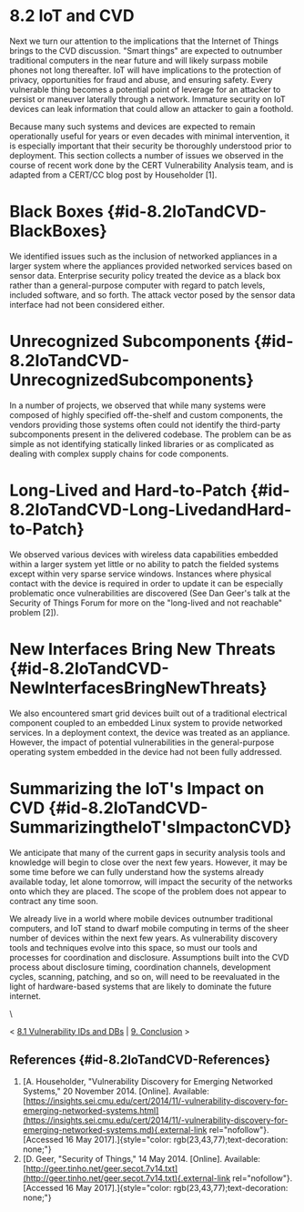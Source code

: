 # 8.2 IoT and CVD 

Next we turn our attention to the implications that the Internet of
Things brings to the CVD discussion. \"Smart things\" are expected to
outnumber traditional computers in the near future and will likely
surpass mobile phones not long thereafter. IoT will have implications to
the protection of privacy, opportunities for fraud and abuse, and
ensuring safety. Every vulnerable thing becomes a potential point of
leverage for an attacker to persist or maneuver laterally through a
network. Immature security on IoT devices can leak information that
could allow an attacker to gain a foothold.

Because many such systems and devices are expected to remain
operationally useful for years or even decades with minimal
intervention, it is especially important that their security be
thoroughly understood prior to deployment. This section collects a
number of issues we observed in the course of recent work done by the
CERT Vulnerability Analysis team, and is adapted from a CERT/CC blog
post by Householder \[1\].

# Black Boxes {#id-8.2IoTandCVD-BlackBoxes}

We identified issues such as the inclusion of networked appliances in a
larger system where the appliances provided networked services based on
sensor data. Enterprise security policy treated the device as a black
box rather than a general-purpose computer with regard to patch levels,
included software, and so forth. The attack vector posed by the sensor
data interface had not been considered either.

# Unrecognized Subcomponents {#id-8.2IoTandCVD-UnrecognizedSubcomponents}

In a number of projects, we observed that while many systems were
composed of highly specified off-the-shelf and custom components, the
vendors providing those systems often could not identify the third-party
subcomponents present in the delivered codebase. The problem can be as
simple as not identifying statically linked libraries or as complicated
as dealing with complex supply chains for code components.

# Long-Lived and Hard-to-Patch {#id-8.2IoTandCVD-Long-LivedandHard-to-Patch}

We observed various devices with wireless data capabilities embedded
within a larger system yet little or no ability to patch the fielded
systems except within very sparse service windows. Instances where
physical contact with the device is required in order to update it can
be especially problematic once vulnerabilities are discovered (See Dan
Geer\'s talk at the Security of Things Forum for more on the
\"long-lived and not reachable\" problem \[2\]).

# New Interfaces Bring New Threats {#id-8.2IoTandCVD-NewInterfacesBringNewThreats}

We also encountered smart grid devices built out of a traditional
electrical component coupled to an embedded Linux system to provide
networked services. In a deployment context, the device was treated as
an appliance. However, the impact of potential vulnerabilities in the
general-purpose operating system embedded in the device had not been
fully addressed.

# Summarizing the IoT\'s Impact on CVD {#id-8.2IoTandCVD-SummarizingtheIoT'sImpactonCVD}

We anticipate that many of the current gaps in security analysis tools
and knowledge will begin to close over the next few years. However, it
may be some time before we can fully understand how the systems already
available today, let alone tomorrow, will impact the security of the
networks onto which they are placed. The scope of the problem does not
appear to contract any time soon.

We already live in a world where mobile devices outnumber traditional
computers, and IoT stand to dwarf mobile computing in terms of the sheer
number of devices within the next few years. As vulnerability discovery
tools and techniques evolve into this space, so must our tools and
processes for coordination and disclosure. Assumptions built into the
CVD process about disclosure timing, coordination channels, development
cycles, scanning, patching, and so on, will need to be reevaluated in
the light of hardware-based systems that are likely to dominate the
future internet.

\

\< [8.1 Vulnerability IDs and
DBs](8.1-Vulnerability-IDs-and-DBs_47677497.md) \| [9.
Conclusion](9.-Conclusion_47677499.md) \>

## References {#id-8.2IoTandCVD-References}

1.  [A. Householder, \"Vulnerability Discovery for Emerging Networked
    Systems,\" 20 November 2014. \[Online\]. Available:
    [https://insights.sei.cmu.edu/cert/2014/11/-vulnerability-discovery-for-emerging-networked-systems.html](https://insights.sei.cmu.edu/cert/2014/11/-vulnerability-discovery-for-emerging-networked-systems.md){.external-link
    rel="nofollow"}. \[Accessed 16 May
    2017\].]{style="color: rgb(23,43,77);text-decoration: none;"}
2.  [D. Geer, \"Security of Things,\" 14 May 2014. \[Online\].
    Available:
    [http://geer.tinho.net/geer.secot.7v14.txt](http://geer.tinho.net/geer.secot.7v14.txt){.external-link
    rel="nofollow"}. \[Accessed 16 May
    2017\].]{style="color: rgb(23,43,77);text-decoration: none;"}

